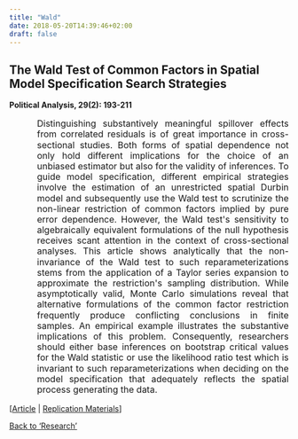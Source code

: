 ```yaml
---
title: "Wald"
date: 2018-05-20T14:39:46+02:00
draft: false
---
```


## The Wald Test of Common Factors in Spatial Model Specification Search Strategies
<b>Political Analysis, 29(2): 193-211</b>
<div style="margin-left: 50px;"><font size=3><p style="line-height: 1.2;" align="justify" class="hyphens">Distinguishing substantively meaningful spillover effects from correlated residuals is of great importance in cross-sectional studies. Both forms of spatial dependence not only hold different implications for the choice of an unbiased estimator but also for the validity of inferences. To guide model specification, different empirical strategies involve the estimation of an unrestricted spatial Durbin model and subsequently use the Wald test to scrutinize the non-linear restriction of common factors implied by pure error dependence. However, the Wald test's sensitivity to algebraically equivalent formulations of the null hypothesis receives scant attention in the context of cross-sectional analyses. This article shows analytically that the non-invariance of the Wald test to such reparameterizations stems from the application of a Taylor series expansion to approximate the restriction's sampling distribution. While asymptotically valid, Monte Carlo simulations reveal that alternative formulations of the common factor restriction frequently produce conflicting conclusions in finite samples. An empirical example illustrates the substantive implications of this problem. Consequently, researchers should either base inferences on bootstrap critical values for the Wald statistic or use the likelihood ratio test which is invariant to such reparameterizations when deciding on the model specification that adequately reflects the spatial process generating the data.</p></font></div>

[<a href="https://doi.org/10.1017/pan.2020.23" target="_blank">Article</a> | <a href="https://doi.org/10.7910/DVN/CY7YWE" target="_blank">Replication Materials</a>]

<a href="/research">Back to &lsquo;Research&rsquo;</a>
